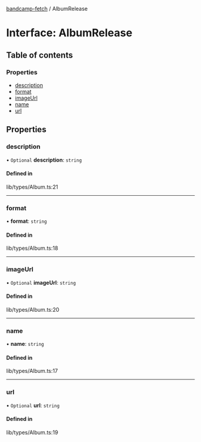 [bandcamp-fetch](../README.md) / AlbumRelease

# Interface: AlbumRelease

## Table of contents

### Properties

- [description](AlbumRelease.md#description)
- [format](AlbumRelease.md#format)
- [imageUrl](AlbumRelease.md#imageurl)
- [name](AlbumRelease.md#name)
- [url](AlbumRelease.md#url)

## Properties

### description

• `Optional` **description**: `string`

#### Defined in

lib/types/Album.ts:21

___

### format

• **format**: `string`

#### Defined in

lib/types/Album.ts:18

___

### imageUrl

• `Optional` **imageUrl**: `string`

#### Defined in

lib/types/Album.ts:20

___

### name

• **name**: `string`

#### Defined in

lib/types/Album.ts:17

___

### url

• `Optional` **url**: `string`

#### Defined in

lib/types/Album.ts:19
